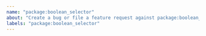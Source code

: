 ```yaml
---
name: "package:boolean_selector"
about: "Create a bug or file a feature request against package:boolean_selector."
labels: "package:boolean_selector"
---
```

